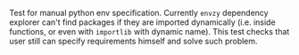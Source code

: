 Test for manual python env specification. Currently `envzy` dependency explorer can't find packages if they are
imported dynamically (i.e. inside functions, or even with `importlib` with dynamic name). This test checks that
user still can specify requirements himself and solve such problem.